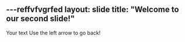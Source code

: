 ---reffvfvgrfed
layout: slide
title: "Welcome to our second slide!"
---
Your text
Use the left arrow to go back!

